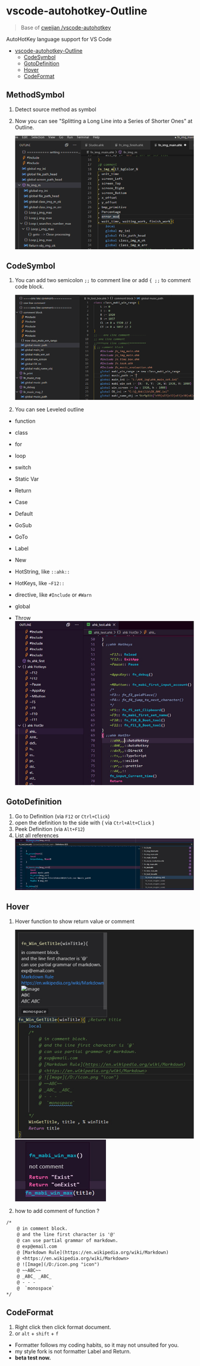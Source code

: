 # vscode-autohotkey-Outline

> Base of [cweijan /vscode-autohotkey](https://github.com/cweijan/vscode-autohotkey)

AutoHotKey language support for VS Code

-   [vscode-autohotkey-Outline](#vscode-autohotkey-outline)
    -   [CodeSymbol](#codesymbol)
    -   [GotoDefinition](#gotodefinition)
    -   [Hover](#hover)
    -   [CodeFormat](#codeformat)
    <!-- -   [IntelliSense](#IntelliSense) -->

## MethodSymbol

1. Detect source method as symbol
2. Now you can see "Splitting a Long Line into a Series of Shorter Ones" at Outline.

    ![methodSymbol2](image/methodSymbol2.png)

## CodeSymbol

1. You can add two semicolon `;;` to comment line
   or add `{ ;;` to comment code block.

    ![codeSymbol](image/codeSymbol.png)

2. You can see Leveled outline

-   function
-   class
-   for
-   loop
-   switch

-   Static Var
-   Return
-   Case
-   Default
-   GoSub
-   GoTo
-   Label
-   New
-   HotString, like `::ahk::`
-   HotKeys, like `~F12::`
-   directive, like `#Include` or `#Warn`
-   global
-   Throw
    ![codeSymbol3](image/codeSymbol3.jpg)

## GotoDefinition

1. Go to Definition (via `F12` or `Ctrl+Click`)
2. open the definition to the side with ( via `Ctrl+Alt+Click` )
3. Peek Definition (via `Alt+F12`)
4. List all references
![ListAllReferences](image/ListAllReferences.jpg)
    <!-- 5. Go to References search (via Shift+F12) -->

## Hover

1. Hover function to show return value or comment

    ![hover1](image/hover1.jpg)
    ![hover2](image/hover2.jpg)

2. how to add comment of function ?

```
/*
    @ in comment block.
    @ and the line first character is '@'
    @ can use partial grammar of markdown.
    @ exp@email.com
    @ [Markdown Rule](https://en.wikipedia.org/wiki/Markdown)
    @ <https://en.wikipedia.org/wiki/Markdown>
    @ ![Image](/D:/icon.png "icon")
    @ ~~ABC~~
    @ _ABC_ _ABC_
    @ - - -
    @  `monospace`
*/
```

## CodeFormat

1. Right click then click format document.
2. or `alt` + `shift` + `f`

-   Formatter follows my coding habits, so it may not unsuited for you.
-   my style fork is not formatter Label and Return.
-   **beta test now.**

<!-- ## IntelliSense

![IntelliSense For Class](image/IntelliSenseForClass.gif) -->
